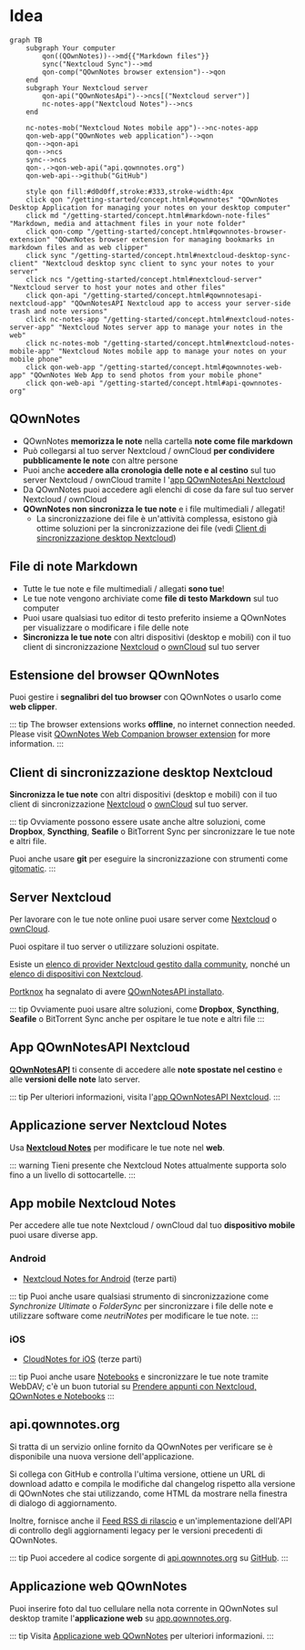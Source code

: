# Idea

```mermaid
graph TB
    subgraph Your computer
        qon((QOwnNotes))-->md{{"Markdown files"}}
        sync("Nextcloud Sync")-->md
        qon-comp("QOwnNotes browser extension")-->qon
    end
    subgraph Your Nextcloud server
        qon-api("QOwnNotesApi")-->ncs[("Nextcloud server")]
        nc-notes-app("Nextcloud Notes")-->ncs
    end

    nc-notes-mob("Nextcloud Notes mobile app")-->nc-notes-app
    qon-web-app("QOwnNotes web application")-->qon
    qon-->qon-api
    qon-->ncs
    sync-->ncs
    qon-.->qon-web-api("api.qownnotes.org")
    qon-web-api-->github("GitHub")

    style qon fill:#d0d0ff,stroke:#333,stroke-width:4px
    click qon "/getting-started/concept.html#qownnotes" "QOwnNotes Desktop Application for managing your notes on your desktop computer"
    click md "/getting-started/concept.html#markdown-note-files" "Markdown, media and attachment files in your note folder"
    click qon-comp "/getting-started/concept.html#qownnotes-browser-extension" "QOwnNotes browser extension for managing bookmarks in markdown files and as web clipper"
    click sync "/getting-started/concept.html#nextcloud-desktop-sync-client" "Nextcloud desktop sync client to sync your notes to your server"
    click ncs "/getting-started/concept.html#nextcloud-server" "Nextcloud server to host your notes and other files"
    click qon-api "/getting-started/concept.html#qownnotesapi-nextcloud-app" "QOwnNotesAPI Nextcloud app to access your server-side trash and note versions"
    click nc-notes-app "/getting-started/concept.html#nextcloud-notes-server-app" "Nextcloud Notes server app to manage your notes in the web"
    click nc-notes-mob "/getting-started/concept.html#nextcloud-notes-mobile-app" "Nextcloud Notes mobile app to manage your notes on your mobile phone"
    click qon-web-app "/getting-started/concept.html#qownnotes-web-app" "QOwnNotes Web App to send photos from your mobile phone"
    click qon-web-api "/getting-started/concept.html#api-qownnotes-org"
```

## QOwnNotes

- QOwnNotes **memorizza le note** nella cartella **note come file markdown**
- Può collegarsi al tuo server Nextcloud / ownCloud **per condividere pubblicamente le note** con altre persone
- Puoi anche **accedere alla cronologia delle note e al cestino** sul tuo server Nextcloud / ownCloud tramite l '[app QOwnNotesApi Nextcloud](#qownnotesapi-nextcloud-app)
- Da QOwnNotes puoi accedere agli elenchi di cose da fare sul tuo server Nextcloud / ownCloud
- **QOwnNotes non sincronizza le tue note** e i file multimediali / allegati!
    - La sincronizzazione dei file è un'attività complessa, esistono già ottime soluzioni per la sincronizzazione dei file (vedi [Client di sincronizzazione desktop Nextcloud](#nextcloud-desktop-sync-client))


## File di note Markdown

- Tutte le tue note e file multimediali / allegati **sono tue**!
- Le tue note vengono archiviate come **file di testo Markdown** sul tuo computer
- Puoi usare qualsiasi tuo editor di testo preferito insieme a QOwnNotes per visualizzare o modificare i file delle note
- **Sincronizza le tue note** con altri dispositivi (desktop e mobili) con il tuo client di sincronizzazione [Nextcloud](https://nextcloud.com/) o [ownCloud](https://owncloud.org/) sul tuo server


## Estensione del browser QOwnNotes

Puoi gestire i **segnalibri del tuo browser** con QOwnNotes o usarlo come **web clipper**.

::: tip
The browser extensions works **offline**, no internet connection needed. Please visit [QOwnNotes Web Companion browser extension](browser-extension.md) for more information.
:::

## Client di sincronizzazione desktop Nextcloud

**Sincronizza le tue note** con altri dispositivi (desktop e mobili) con il tuo client di sincronizzazione [Nextcloud](https://nextcloud.com/) o [ownCloud](https://owncloud.org/) sul tuo server.

::: tip
Ovviamente possono essere usate anche altre soluzioni, come **Dropbox**, **Syncthing**, **Seafile** o BitTorrent Sync per sincronizzare le tue note e altri file.

Puoi anche usare **git** per eseguire la sincronizzazione con strumenti come [gitomatic](https://github.com/muesli/gitomatic/).
:::

## Server Nextcloud

Per lavorare con le tue note online puoi usare server come [Nextcloud](https://nextcloud.com/) o [ownCloud](https://owncloud.org/).

Puoi ospitare il tuo server o utilizzare soluzioni ospitate.

Esiste un [elenco di provider Nextcloud gestito dalla community](https://github.com/nextcloud/providers#providers), nonché un [elenco di dispositivi con Nextcloud](https://nextcloud.com/devices/).

[Portknox](https://portknox.net) ha segnalato di avere [QOwnNotesAPI installato](https://portknox.net/en/app_listing).

::: tip
Ovviamente puoi usare altre soluzioni, come **Dropbox**, **Syncthing**, **Seafile** o BitTorrent Sync anche per ospitare le tue note e altri file
:::

## App QOwnNotesAPI Nextcloud

[**QOwnNotesAPI**](https://github.com/pbek/qownnotesapi) ti consente di accedere alle **note spostate nel cestino** e alle **versioni delle note** lato server.

::: tip
Per ulteriori informazioni, visita l'[app QOwnNotesAPI Nextcloud](qownnotesapi.md).
:::

## Applicazione server Nextcloud Notes

Usa [**Nextcloud Notes**](https://github.com/nextcloud/notes) per modificare le tue note nel **web**.

::: warning
Tieni presente che Nextcloud Notes attualmente supporta solo fino a un livello di sottocartelle.
:::

## App mobile Nextcloud Notes

Per accedere alle tue note Nextcloud / ownCloud dal tuo **dispositivo mobile** puoi usare diverse app.

### Android

- [Nextcloud Notes for Android](https://play.google.com/store/apps/details?id=it.niedermann.owncloud.notes) (terze parti)

::: tip
Puoi anche usare qualsiasi strumento di sincronizzazione come *Synchronize Ultimate* o *FolderSync* per sincronizzare i file delle note e utilizzare software come *neutriNotes* per modificare le tue note.
:::

### iOS

- [CloudNotes for iOS](https://itunes.apple.com/de/app/cloudnotes-owncloud-notes/id813973264?mt=8) (terze parti)

::: tip
Puoi anche usare [Notebooks](https://itunes.apple.com/us/app/notebooks-write-and-organize/id780438662) e sincronizzare le tue note tramite WebDAV; c'è un buon tutorial su [Prendere appunti con Nextcloud, QOwnNotes e Notebooks](https://lifemeetscode.com/blog/taking-notes-with-nextcloud-qownnotes-and-notebooks)
:::

## api.qownnotes.org

Si tratta di un servizio online fornito da QOwnNotes per verificare se è disponibile una nuova versione dell'applicazione.

Si collega con GitHub e controlla l'ultima versione, ottiene un URL di download adatto e compila le modifiche dal changelog rispetto alla versione di QOwnNotes che stai utilizzando, come HTML da mostrare nella finestra di dialogo di aggiornamento.

Inoltre, fornisce anche il [Feed RSS di rilascio](http://api.qownnotes.org/rss/app-releases) e un'implementazione dell'API di controllo degli aggiornamenti legacy per le versioni precedenti di QOwnNotes.

::: tip
Puoi accedere al codice sorgente di [api.qownnotes.org](https://api.qownnotes.org) su [GitHub](https://github.com/qownnotes/api).
:::

## Applicazione web QOwnNotes

Puoi inserire foto dal tuo cellulare nella nota corrente in QOwnNotes sul desktop tramite l'**applicazione web** su [app.qownnotes.org](https://app.qownnotes.org/).

::: tip
Visita [Applicazione web QOwnNotes](web-app.md) per ulteriori informazioni.
:::
